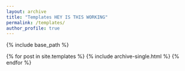 ```yaml
---
layout: archive
title: "Templates HEY IS THIS WORKING"
permalink: /templates/
author_profile: true
---
```


{% include base_path %}


{% for post in site.templates %}
  {% include archive-single.html %}
{% endfor %}
